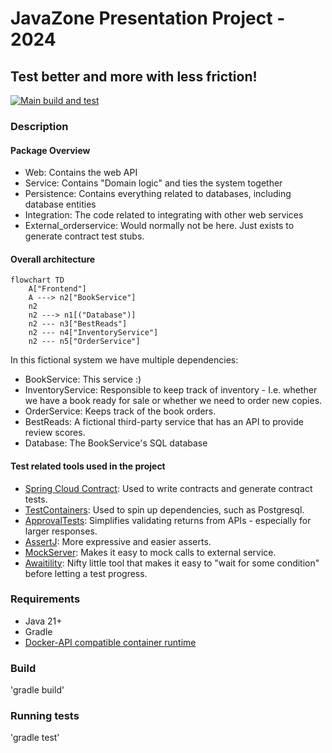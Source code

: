 # JavaZone Presentation Project - 2024

## Test better and more with less friction!

[![Main build and test](https://github.com/atomfinger/JavaZone-2024/actions/workflows/gradle.yml/badge.svg)](https://github.com/atomfinger/JavaZone-2024/actions/workflows/gradle.yml)

### Description

#### Package Overview

- Web: Contains the web API
- Service: Contains "Domain logic" and ties the system together
- Persistence: Contains everything related to databases, including database entities
- Integration: The code related to integrating with other web services
- External_orderservice: Would normally not be here. Just exists to generate contract test stubs.

#### Overall architecture

```mermaid
flowchart TD
    A["Frontend"]
    A ---> n2["BookService"]
    n2
    n2 ---> n1[("Database")]
    n2 --- n3["BestReads"]
    n2 --- n4["InventoryService"]
    n2 --- n5["OrderService"]
```

In this fictional system we have multiple dependencies:

- BookService: This service :)
- InventoryService: Responsible to keep track of inventory - I.e. whether we have a book ready for sale or whether we
  need to order new copies.
- OrderService: Keeps track of the book orders.
- BestReads: A fictional third-party service that has an API to provide review scores.
- Database: The BookService's SQL database

#### Test related tools used in the project

- [Spring Cloud Contract](https://spring.io/projects/spring-cloud-contract): Used to write contracts and generate
  contract tests.
- [TestContainers](https://testcontainers.com/): Used to spin up dependencies, such as Postgresql.
- [ApprovalTests](https://approvaltests.com/): Simplifies validating returns from APIs - especially for larger
  responses.
- [AssertJ](https://assertj.github.io/doc/): More expressive and easier asserts.
- [MockServer](https://mock-server.com/): Makes it easy to mock calls to external service.
- [Awaitility](http://www.awaitility.org/): Nifty little tool that makes it easy to "wait for some condition" before
  letting a test progress.

### Requirements

- Java 21+
- Gradle
- [Docker-API compatible container runtime](https://java.testcontainers.org/supported_docker_environment/)

### Build

'gradle build'

### Running tests

'gradle test'
